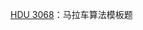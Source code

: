 [HDU 3068](https://github.com/Hapoa/Accepted/blob/master/37%20-%20Manacher%E7%AE%97%E6%B3%95/001%20-%20HDU%203068.md)：马拉车算法模板题



















